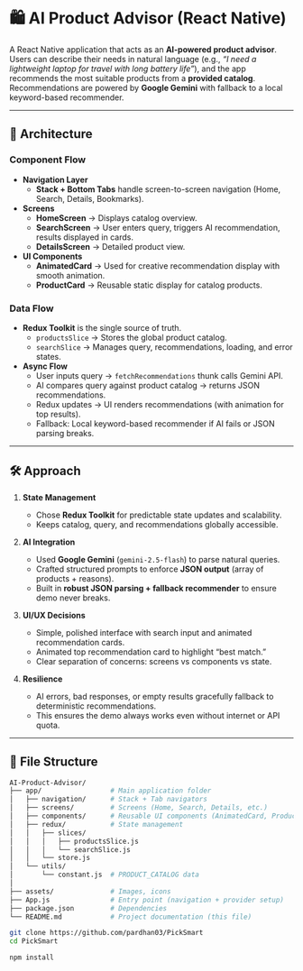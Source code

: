 # 🛍️ AI Product Advisor (React Native)

A React Native application that acts as an **AI-powered product advisor**.  
Users can describe their needs in natural language (e.g., *“I need a lightweight laptop for travel with long battery life”*), and the app recommends the most suitable products from a **provided catalog**. Recommendations are powered by **Google Gemini** with fallback to a local keyword-based recommender.  

---

## 🚀 Architecture

### Component Flow
- **Navigation Layer**  
  - **Stack + Bottom Tabs** handle screen-to-screen navigation (Home, Search, Details, Bookmarks).  
- **Screens**
  - **HomeScreen** → Displays catalog overview.  
  - **SearchScreen** → User enters query, triggers AI recommendation, results displayed in cards.  
  - **DetailsScreen** → Detailed product view.  
- **UI Components**
  - **AnimatedCard** → Used for creative recommendation display with smooth animation.  
  - **ProductCard** → Reusable static display for catalog products.  

### Data Flow
- **Redux Toolkit** is the single source of truth.  
  - `productsSlice` → Stores the global product catalog.  
  - `searchSlice` → Manages query, recommendations, loading, and error states.  
- **Async Flow**
  - User inputs query → `fetchRecommendations` thunk calls Gemini API.  
  - AI compares query against product catalog → returns JSON recommendations.  
  - Redux updates → UI renders recommendations (with animation for top results).  
  - Fallback: Local keyword-based recommender if AI fails or JSON parsing breaks.  

---

## 🛠️ Approach

1. **State Management**  
   - Chose **Redux Toolkit** for predictable state updates and scalability.  
   - Keeps catalog, query, and recommendations globally accessible.  

2. **AI Integration**  
   - Used **Google Gemini** (`gemini-2.5-flash`) to parse natural queries.  
   - Crafted structured prompts to enforce **JSON output** (array of products + reasons).  
   - Built in **robust JSON parsing + fallback recommender** to ensure demo never breaks.  

3. **UI/UX Decisions**  
   - Simple, polished interface with search input and animated recommendation cards.  
   - Animated top recommendation card to highlight “best match.”  
   - Clear separation of concerns: screens vs components vs state.  

4. **Resilience**  
   - AI errors, bad responses, or empty results gracefully fallback to deterministic recommendations.  
   - This ensures the demo always works even without internet or API quota.  

---

## 📂 File Structure

```bash
AI-Product-Advisor/
├── app/                 # Main application folder
│   ├── navigation/      # Stack + Tab navigators
│   ├── screens/         # Screens (Home, Search, Details, etc.)
│   ├── components/      # Reusable UI components (AnimatedCard, ProductCard)
│   ├── redux/           # State management
│   │   ├── slices/
│   │   │   ├── productsSlice.js
│   │   │   └── searchSlice.js
│   │   └── store.js
│   └── utils/
│       └── constant.js  # PRODUCT_CATALOG data
│
├── assets/              # Images, icons
├── App.js               # Entry point (navigation + provider setup)
├── package.json         # Dependencies
└── README.md            # Project documentation (this file)

git clone https://github.com/pardhan03/PickSmart
cd PickSmart

npm install

